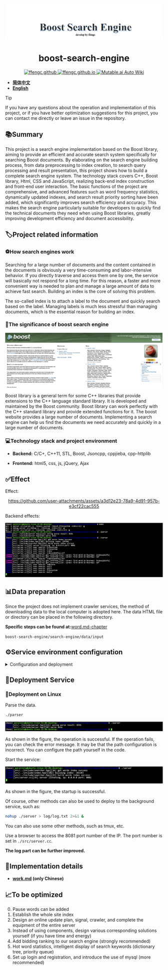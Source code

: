 ![](./assets/boost-search-engine.png)

<div align="center">

# boost-search-engine

<a href="https://github.com/ffengc">
    <img src="https://img.shields.io/static/v1?label=Github&message=ffengc&color=blue" alt="ffengc.github">
</a>
<a href="https://ffengc.github.io">
    <img src="https://img.shields.io/static/v1?label=Page&message=ffengc.github.io&color=red" alt="ffengc.github.io">
</a>
<a href="https://ffengc.github.io/gh-blog/">
    <img src="https://img.shields.io/static/v1?label=Blog&message=Blog Page&color=brightgreen" alt="Mutable.ai Auto Wiki">
</a>

</div>

- **[简体中文](./README-cn.md)**
- **[English](./README.md)**

> [!TIP]
> If you have any questions about the operation and implementation of this project, or if you have better optimization suggestions for this project, you can contact me directly or leave an issue in the repository.


## 📚Summary

This project is a search engine implementation based on the Boost library, aiming to provide an efficient and accurate search system specifically for searching Boost documents. By elaborating on the search engine building process, from data preprocessing to index creation, to search query processing and result presentation, this project shows how to build a complete search engine system. The technology stack covers C++, Boost library, Html, CSS and JavaScript, realizing back-end index construction and front-end user interaction. The basic functions of the project are comprehensive, and advanced features such as word frequency statistics, dynamically updated indexes, and search result priority sorting have been added, which significantly improves search efficiency and accuracy. This makes the search engine particularly suitable for developers to quickly find the technical documents they need when using Boost libraries, greatly improving development efficiency and document accessibility.

## 🏷️Project related information

### ⚽️How search engines work

Searching for a large number of documents and the content contained in the documents is obviously a very time-consuming and labor-intensive behavior. If you directly traverse and access them one by one, the service will basically not respond for a long time. For this reason, a faster and more convenient way is needed to plan and manage a large amount of data to achieve fast search. Building an index is the core of solving this problem.

The so-called index is to attach a label to the document and quickly search based on the label. Managing labels is much less stressful than managing documents, which is the essential reason for building an index.


### 🚙The significance of boost search engine

![](./assets/1.png)

Boost library is a general term for some C++ libraries that provide extensions to the C++ language standard library. It is developed and maintained by the Boost community. Boost library can work perfectly with the C++ standard library and provide extended functions for it. The boost website provides a large number of documents. Implementing a search engine can help us find the documents we need accurately and quickly in a large number of documents.

### 💻Technology stack and project environment

- **Backend:** C/C+, C++11, STL, Boost, Jsoncpp, cppjieba, cpp-httplib

- **Frontend:** html5, css, js, jQuery, Ajax

## ✅Effect

Effect:

<div align="center">  

https://github.com/user-attachments/assets/a3d12e23-78a9-4d91-957b-e3cf22cac555

</div>

Backend effects:

![](./assets/20.png)

## 📊Data preparation

Since the project does not implement crawler services, the method of downloading data to the local computer is adopted here. The data HTML file or directory can be placed in the following directory.

**Specific steps can be found at:**[word.md-chapter](./work.md#获取数据源)

`boost-search-engine/search-engine/data/input`

## ⚙️Service environment configuration

<details>
  <summary>Configuration and deployment</summary>

### Environment Configuration

> [!NOTE]
> The environment I use is: `Linux ubuntu-linux-22-04-desktop 5.15.0-113-generic #123-Ubuntu SMP Mon Jun 10 08:16:46 UTC 2024 aarch64 aarch64 aarch64 GNU/Linux`


#### Windows

**Install CMake:**
   - Download and install CMake: [page](https://cmake.org/download/)
   - Select during installation "Add CMake to the system PATH for all users" or "Add CMake to the system PATH for current user"。

**Install Visual Studio:**
   - Install Visual Studio 2019 or later, making sure to include the C++ Development Tools.
   - Download link: [Visual Studio](https://visualstudio.microsoft.com/downloads/)

**Install Boost library:**
   - Download Boost: [Boost official download page](https://www.boost.org/users/download/)
   - Unzip to a directory such as `C:\Libraries\boost_1_75_0`
   - Open a command prompt and run the following command:
     ```
     cd C:\Libraries\boost_1_75_0
     .\bootstrap.bat
     .\b2.exe
     ```
   - Set environment variables to set `BOOST_ROOT` to the directory where Boost is installed.

**Install jsoncpp:**
   - The easiest way is to install it via vcpkg:
     ```
     vcpkg install jsoncpp
     ```
   - Set the environment variable to point to the vcpkg installation directory.

**Configure CMake project:**
- Open CMake GUI.
- Set source directory and build directory.
- Click "Configure" and select the appropriate Visual Studio version.
- If CMake cannot find the library, set the path manually (e.g. `BOOST_ROOT`).
- Click "Generate" to generate Visual Studio solution files. d d

#### macOS

**Install Homebrew:**
   - Execute in the terminal:
     ```
     /bin/bash -c "$(curl -fsSL https://raw.githubusercontent.com/Homebrew/install/master/install.sh)"
     ```

**Install CMake and dependent libraries:**
   - Install CMake and other libraries via Homebrew:
     ```
     brew install cmake boost jsoncpp
     ```

**Configure CMake project:**
  - Open the terminal and go to the project directory.
  - Create and enter the build directory:
      ```
      mkdir build && cd build
      ```
  - Run CMake configuration and build commands:
      ```
      cmake ..
      make
      ```

#### Linux (Ubuntu, CentOS)

**Linux (Ubuntu, CentOS)**
   - Ubuntu:
     ```
     sudo apt-get update
     sudo apt-get install cmake g++ libboost-all-dev libjsoncpp-dev
     ```
   - CentOS:
     ```
     sudo yum install cmake gcc-c++ boost-devel jsoncpp-devel
     ```

**Configure CMake project:**
  - Create a build directory and enter it:
    ```
    mkdir build && cd build
    ```
  - Run CMake and make commands:
    ```
    cmake ..
    make
    ```

**You can also use `makefile` to compile directly:**

```
make
```

#### Precautions

> [!TIP]
> - Make sure the paths are set correctly on all platforms, especially on Windows, where you may need to manually set the paths to some libraries. 
> - For different Linux distributions, the installation commands and available packages may be slightly different, so adjust them accordingly. 
> - When building on Windows with Visual Studio, make sure to select the correct architecture (x86 or x64) to match the version of the library.

### Install jieba

**Official Links:**

> https://github.com/yanyiwu/cppjieba


Link the `cppjieba` directory into the project `boost-search-engine/search-engine/include` directory.

![](./assets/16.png)

Enter the `cppjieba` directory

Link the `dict` dictionary library component and the `limonp` component into `cppjieba`.

![](./assets/17.png)

</details>

## 🐳Deployment Service

### 🐧Deployment on Linux

Parse the data.

```bash
./parser
```

![](./assets/18.png)

As shown in the figure, the operation is successful. If the operation fails, you can check the error message. It may be that the path configuration is incorrect. You can configure the path yourself in the code.

Start the service:

![](./assets/19.png)

As shown in the figure, the startup is successful.

Of course, other methods can also be used to deploy to the background service, such as:

```sh
nohup ./server > log/log.txt 2>&1 &
```

You can also use some other methods, such as tmux, etc.

Use a browser to access the 8081 port number of the IP. The port number is set in `./src/server.cc`.

**The log part can be further improved.**

## 💼Implementation details

- **[work.md](./work.md) (only Chinese)**

## 📈To be optimized

0. Pause words can be added
1. Establish the whole site index
2. Design an online update plan, signal, crawler, and complete the equipment of the entire server
3. Instead of using components, design various corresponding solutions yourself (if you have time and energy)
4. Add bidding ranking to our search engine (strongly recommended)
5. Hot word statistics, intelligent display of search keywords (dictionary tree, priority queue)
6. Set up login and registration, and introduce the use of mysql (more recommended)